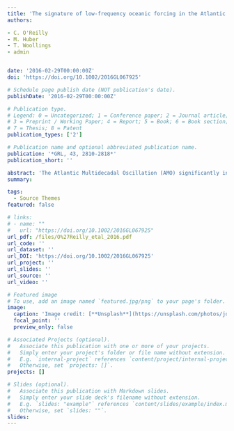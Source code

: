 ```yaml
---
title: 'The signature of low-frequency oceanic forcing in the Atlantic Multidecadal Oscillation'
authors:

- C. O'Reilly
- M. Huber
- T. Woollings
- admin 


date: '2016-02-29T00:00:00Z'
doi: 'https://doi.org/10.1002/2016GL067925'

# Schedule page publish date (NOT publication's date).
publishDate: '2016-02-29T00:00:00Z'

# Publication type.
# Legend: 0 = Uncategorized; 1 = Conference paper; 2 = Journal article;
# 3 = Preprint / Working Paper; 4 = Report; 5 = Book; 6 = Book section;
# 7 = Thesis; 8 = Patent
publication_types: ['2']

# Publication name and optional abbreviated publication name.
publication: '*GRL, 43, 2810-2818*'
publication_short: ''

abstract: 'The Atlantic Multidecadal Oscillation (AMO) significantly influences the climate of the surrounding continents and has previously been attributed to variations in the Atlantic Meridional Overturning Circulation. Recently, however, similar multidecadal variability was reported in climate models without ocean circulation variability. We analyze the relationship between turbulent heat fluxes and sea surface temperatures (SSTs) over the midlatitude North Atlantic in observations and coupled climate model simulations, both with and without ocean circulation variability. SST anomalies associated with the AMO are positively correlated with heat fluxes on decadal time scales in both observations and models with varying ocean circulation, whereas in models without ocean circulation variability the anomalies are negatively correlated when heat flux anomalies lead. These relationships are captured in a simple stochastic model and rely crucially on low-frequency forcing of SST. The fully coupled models that better capture this signature more effectively reproduce the observed impact of the AMO on European summertime temperatures.'
summary: 

tags:
  - Source Themes
featured: false

# links:
# - name: ""
#   url: "https://doi.org/10.1002/2016GL067925"
url_pdf: /files/O%27Reilly_etal_2016.pdf
url_code: ''
url_dataset: ''
url_DOI: 'https://doi.org/10.1002/2016GL067925'
url_project: ''
url_slides: ''
url_source: ''
url_video: ''

# Featured image
# To use, add an image named `featured.jpg/png` to your page's folder.
image:
  caption: 'Image credit: [**Unsplash**](https://unsplash.com/photos/jdD8gXaTZsc)'
  focal_point: ''
  preview_only: false

# Associated Projects (optional).
#   Associate this publication with one or more of your projects.
#   Simply enter your project's folder or file name without extension.
#   E.g. `internal-project` references `content/project/internal-project/index.md`.
#   Otherwise, set `projects: []`.
projects: []

# Slides (optional).
#   Associate this publication with Markdown slides.
#   Simply enter your slide deck's filename without extension.
#   E.g. `slides: "example"` references `content/slides/example/index.md`.
#   Otherwise, set `slides: ""`.
slides:
---
```

